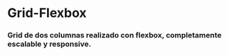 # Grid-Flexbox

### Grid de dos columnas realizado con flexbox, completamente escalable y responsive.
